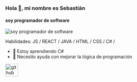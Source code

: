 ### Hola 👋, mi nombre es Sebastián
#### soy programador de software
![soy programador de software](https://arturssmirnovs.github.io/github-profile-readme-generator/images/banner.png)


Habilidades: JS / REACT / JAVA / HTML / CSS / C# /

- 🌱 Estoy aprendiendo C# 
- 🤔 Necesito ayuda con mejorar la lógica de programación 


[<img src='https://cdn.jsdelivr.net/npm/simple-icons@3.0.1/icons/github.svg' alt='github' height='40'>](https://github.com/Sebastian616)  

